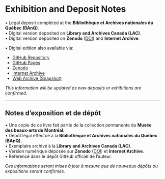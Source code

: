 # Exhibition and Deposit Notes
 
• Legal deposit completed at the **Bibliothèque et Archives nationales du Québec (BAnQ)**.  
• Digital version deposited on **Library and Archives Canada (LAC)**.  
• Digital version deposited on **Zenodo** ([DOI](https://doi.org/10.5281/zenodo.15120261)) and **Internet Archive**.  

• Digital edition also available via:
  - [GitHub Repository](https://github.com/GauvreauYves/FineArtBooks)
  - [GitHub Pages](https://gauvreauyves.github.io/FineArtBooks/Reveries/)
  - [Zenodo](https://doi.org/10.5281/zenodo.15120261)
  - [Internet Archive](https://archive.org/details/reveries-by-yves-gauvreau)
  - [Web Archive (Snapshot)](https://web.archive.org/web/20250401000000/https://gauvreauyves.github.io/FineArtBooks/Reveries/)

*This information will be updated as new deposits or exhibitions are confirmed.*

---

## Notes d’exposition et de dépôt

• Une copie de ce livre fait partie de la collection permanente du **Musée des beaux-arts de Montréal**.  
• Dépôt légal effectué à la **Bibliothèque et Archives nationales du Québec (BAnQ)**.  
• Exemplaire archivé à la **Library and Archives Canada (LAC)**.  
• Version numérique déposée sur **Zenodo** ([DOI](https://doi.org/10.5281/zenodo.15120261)) et **Internet Archive**.  
• Référencé dans le dépôt GitHub officiel de l’auteur.

*Ces informations seront mises à jour à mesure que de nouveaux dépôts ou expositions seront confirmés.*
